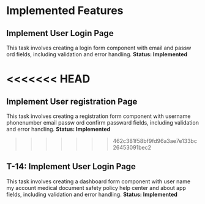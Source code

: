 # Implemented Features
## Implement User Login Page
This task involves creating a login form component with email and passw
 ord fields, including validation and error handling.
**Status: Implemented**

<<<<<<< HEAD
=======
## Implement User registration Page
This task involves creating a registration form component with username phonenumber email passw
 ord confirm passward fields, including validation and error handling.
**Status: Implemented**

>>>>>>> 462c381f58bf9fd96a3ae7e133bc26453091bec2
## T-14: Implement User Login Page
This task involves creating a dashboard form component with user name my account medical document safety policy help center and about app fields, including validation and error handling.
**Status: Implemented**

